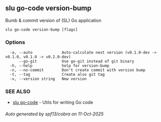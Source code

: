 ## slu go-code version-bump

Bumb & commit version of (SL) Go application

```
slu go-code version-bump [flags]
```

### Options

```
  -a, --auto             Auto-calculate next version (v0.1.0-dev -> v0.1.0, v0.1.0 -> v0.2.0-dev)
      --go-git           Use go-git instead of git binary
  -h, --help             help for version-bump
  -n, --no-commit        Don't create commit with version bump
  -t, --tag              Create also git tag
  -v, --version string   New version
```

### SEE ALSO

* [slu go-code](slu_go-code.md)	 - Utils for writing Go code

###### Auto generated by spf13/cobra on 11-Oct-2025
